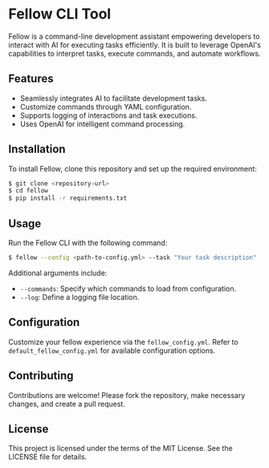 # Fellow CLI Tool

Fellow is a command-line development assistant empowering developers to interact with AI for executing tasks efficiently. It is built to leverage OpenAI's capabilities to interpret tasks, execute commands, and automate workflows.

## Features
- Seamlessly integrates AI to facilitate development tasks.
- Customize commands through YAML configuration.
- Supports logging of interactions and task executions.
- Uses OpenAI for intelligent command processing.

## Installation

To install Fellow, clone this repository and set up the required environment:

```bash
$ git clone <repository-url>
$ cd fellow
$ pip install -r requirements.txt
```

## Usage

Run the Fellow CLI with the following command:

```bash
$ fellow --config <path-to-config.yml> --task "Your task description"
```

Additional arguments include:
- `--commands`: Specify which commands to load from configuration.
- `--log`: Define a logging file location.

## Configuration

Customize your fellow experience via the `fellow_config.yml`. Refer to `default_fellow_config.yml` for available configuration options.

## Contributing

Contributions are welcome! Please fork the repository, make necessary changes, and create a pull request.

## License

This project is licensed under the terms of the MIT License. See the LICENSE file for details.
